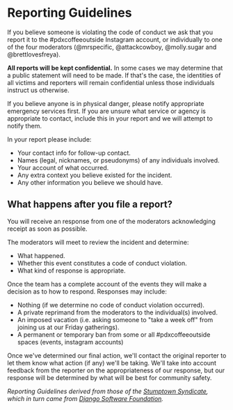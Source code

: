 # Reporting Guidelines

If you believe someone is violating the code of conduct we ask that you report it to the #pdxcoffeeoutside Instagram account, or individually to one of the four moderators (@mrspecific, @attackcowboy, @molly.sugar and @brettlovesfreya). 

**All reports will be kept confidential.** In some cases we may determine that a public statement will need to be made. If that's the case, the identities of all victims and reporters will remain confidential unless those individuals instruct us otherwise.

If you believe anyone is in physical danger, please notify appropriate emergency services first. If you are unsure what service or agency is appropriate to contact, include this in your report and we will attempt to notify them.

In your report please include:

* Your contact info for follow-up contact.
* Names (legal, nicknames, or pseudonyms) of any individuals involved.
* Your account of what occurred. 
* Any extra context you believe existed for the incident.
* Any other information you believe we should have.

## What happens after you file a report?

You will receive an response from one of the moderators acknowledging receipt as soon as possible.

The moderators will meet to review the incident and determine:

* What happened.
* Whether this event constitutes a code of conduct violation.
* What kind of response is appropriate.


Once the team has a complete account of the events they will make a decision as to how to respond. Responses may include:

* Nothing (if we determine no code of conduct violation occurred).
* A private reprimand from the moderators to the individual(s) involved.
* An imposed vacation (i.e. asking someone to "take a week off" from joining us at our Friday gatherings).
* A permanent or temporary ban from some or all #pdxcoffeeoutside spaces (events, instagram accounts)


Once we've determined our final action, we'll contact the original reporter to let them know what action (if any) we'll be taking. We'll take into account feedback from the reporter on the appropriateness of our response, but our response will be determined by what will be best for community safety.

_Reporting Guidelines derived from those of the [Stumptown Syndicate](http://stumptownsyndicate.org), which in turn came from [Django Software Foundation](https://www.djangoproject.com/conduct/reporting/)._
